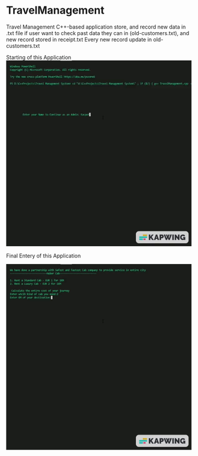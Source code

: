 # TravelManagement 


Travel Management C++-based application store, and record new data in .txt file
if user want to check past data they can in (old-customers.txt), and new record stored in receipt.txt
Every new record update in old-customers.txt

Starting of this Application
<img src="Gifs/Gif_01.gif" alt="Starting frame of application" width="500" height="500">

Final Entery of this Application

<img src="Gifs/Gif_02.gif" alt="Starting frame of application" width="500" height="500">



